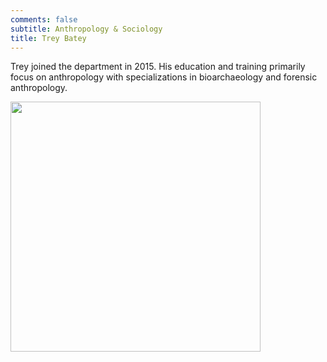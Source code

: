 ```yaml
---
comments: false
subtitle: Anthropology & Sociology
title: Trey Batey
---
```


Trey joined the department in 2015. His education and training primarily focus on anthropology with specializations in bioarchaeology and forensic anthropology.

<img src="https://lh3.googleusercontent.com/sqolCo8QJgriZCZesGlW6AdtlqPzYz2Ih-ep-feUz86VgWmokrC8vXoterKYc-uc4nnh6MNrbeNJI9OfKWk_UAMGxxq76CRlEVSt8Ry7vuWm-44SVZ9953B-nZPyz44aFH4p5rZ5XYT6eyfYP03oucag6HL6pe91jyvL6LDtjoRMnTYQNlmoiricxRlb-3Vov81MWzI7OE-sKhawGmPTvOboYo-z_YPagnJ3COF91LCI3FDRHiHR9FkvZ9lYMQcgbuPgsFdhnQpBnCY1XZGIYF9h8YfH2G2KxCE4_pybGkzfHw8Vi2wvuzFcn5LDACLLB4BnpSA5lDZw_eJ9judOPkSvSKgxMaRPd8-Q4OpBLylXkgXTOWIyvrrvlMOjGIhHq6m385mMbPx0sXuZSNpwDycSShEWv3_LmnZlMlMzvSBtBNSZaZyv8S58Qx8bwrz2S9_8HF1zB-63nlXcbgI63UDKhyePd3n_eXqfD9-bvbc8mhf1_bivmo2R8ZZUj2HOYgdRHqSWKLlEkyvybCDJm6XC7-5eFzxL84hq4IZITmn1Jh8oa8XAkqKbPfgbYW1Spla6uUVsSsJTYTXEHkMmzAcXSfRvkYnkJ8rRXMXDa4B6us1fuRPjoXTNSf5HoZjf1YY3VrDcbwPx-kCspVzTrL8Ys8afFLekNELyyj71Jvm6R-rJovBsHN4mxwzAiA=w465-h526-no?authuser=0" width="400"/>

